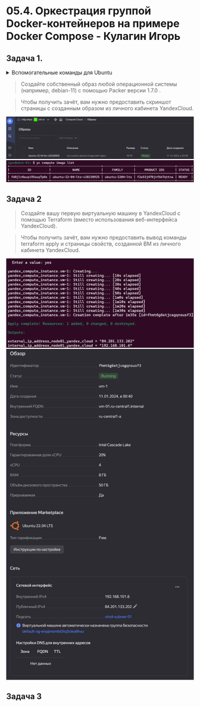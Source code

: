 # 05.4. Оркестрация группой Docker-контейнеров на примере Docker Compose - Кулагин Игорь
## Задача 1.

<details>
<summary> Вспомогательные команды для Ubuntu</summary>


</details>

> Создайте собственный образ любой операционной системы (например, debian-11) с помощью Packer версии 1.7.0 .

> Чтобы получить зачёт, вам нужно предоставить скриншот страницы с созданным образом из личного кабинета YandexCloud.

![Task #5.4-1.1](screenshots/5.4-1.1.png)
![Task #5.4-1.2](screenshots/5.4-1.2.png)

## Задача 2
> Создайте вашу первую виртуальную машину в YandexCloud с помощью Terraform (вместо использования веб-интерфейса YandexCloud).

>Чтобы получить зачёт, вам нужно предоставить вывод команды terraform apply и страницы свойств, созданной ВМ из личного кабинета YandexCloud.

![Task #5.4-2.1](screenshots/5.4-2.1.png)
![Task #5.4-2.2](screenshots/5.4-2.2.png)


## Задача 3

